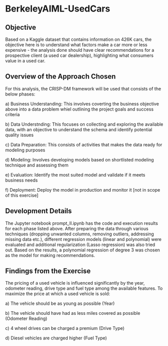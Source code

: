 # BerkeleyAIML-UsedCars


## Objective
Based on a Kaggle dataset that contains information on 426K cars, the objective here is to understand what factors make a car more or less expensive - the analysis done should have clear recommendations for a prospective client (a used car dealership), highlighting what consumers value in a used car. 

## Overview of the Approach Chosen
For this analysis, the CRISP-DM framework will be used that consists of the below phases:

a) Business Understanding: This involves coverting the business objective above into a data problem whiel outlining the project goals and success criteria

b) Data Understnding: This focuses on collecting and exploring the available data, with an objective to understand the schema and identify potential quality issues 

c) Data Preparation: This consists of activities that makes the data ready for modeling purposes

d) Modeling: Involves developing models based on shortlisted modeling technique and assessing them

e) Evaluation: Identify the most suited model and validate if it meets business needs

f) Deployment: Deploy the model in production and monitor it [not in scope of this exercise]

## Development Details
The Jupyter notebook prompt_II.ipynb has the code and execution results for each phase listed above. After preparing the data through various techniques (dropping unwanted columns, removing outliers, addressing missing data etc.), different regression models (linear and polynomial) were evaluated and additional regularization (Lasso regression) was also tried out. Based on the results, a polynomial regression of degree 3 was chosen as the model for making recommendations. 


## Findings from the Exercise
The pricing of a used vehicle is influenced significantly by the year, odometer reading, drive type and fuel type among the available features. To maximize the price at which a used vehicle is sold:

a) The vehicle should be as young as possible (Year)

b) The vehicle should have had as less miles covered as possible (Odometer Reading)

c) 4 wheel drives can be charged a premium (Drive Type)

d) Diesel vehicles are charged higher (Fuel Type) 




